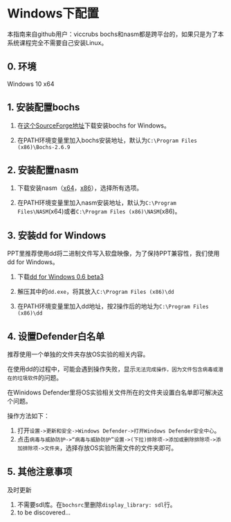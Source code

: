 # Windows下配置

本指南来自github用户：viccrubs
bochs和nasm都是跨平台的，如果只是为了本系统课程完全不需要自己安装Linux。

## 0. 环境

Windows 10 x64

## 1. 安装配置bochs

1. 在[这个SourceForge地址](https://sourceforge.net/projects/bochs/)下载安装bochs for Windows。

2. 在PATH环境变量里加入bochs安装地址，默认为`C:\Program Files (x86)\Bochs-2.6.9`

## 2. 安装配置nasm

1. 下载安装nasm（[x64](https://www.nasm.us/pub/nasm/releasebuilds/2.13.03/win64/nasm-2.13.03-installer-x64.exe)，[x86](https://www.nasm.us/pub/nasm/releasebuilds/2.13.03/win32/nasm-2.13.03-installer-x86.exe)），选择所有选项。

2. 在PATH环境变量里加入nasm安装地址，默认为`C:\Program Files\NASM`(x64)或者`C:\Program Files (x86)\NASM`(x86)。

## 3. 安装dd for Windows

PPT里推荐使用dd将二进制文件写入软盘映像，为了保持PPT兼容性，我们使用dd for Windows。

1. 下载[dd for Windows 0.6 beta3](http://www.chrysocome.net/downloads/a6da006f1429d28466a1bb1ea616faf5/dd-0.6beta3.zip)

2. 解压其中的`dd.exe`，将其放入`C:\Program Files (x86)\dd`

3. 在PATH环境变量里加入dd地址，按2操作后的地址为`C:\Program Files (x86)\dd`

## 4. 设置Defender白名单

推荐使用一个单独的文件夹存放OS实验的相关内容。

在使用dd的过程中，可能会遇到操作失败，显示`无法完成操作，因为文件包含病毒或潜在的垃圾软件`的问题。

在Winidows Defender里将OS实验相关文件所在的文件夹设置白名单即可解决这个问题。

操作方法如下：

1. 打开`设置->更新和安全->Windows Defender->打开Windows Defender安全中心`。
2. 点击`病毒与威胁防护->“病毒与威胁防护”设置->(下拉)排除项->添加或删除排除项->添加排除项->文件夹`，选择存放OS实验所需文件的文件夹即可。

## 5. 其他注意事项

及时更新

1. 不需要sdl库。在`bochsrc`里删除`display_library: sdl`行。
2. to be discovered...

